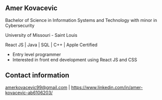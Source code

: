 Amer Kovacevic
-------------------
Bachelor of Science in Information Systems and Technology with minor in Cybersecurity

University of Missouri - Saint Louis

React JS | Java | SQL | C++ | Apple Certified

- Entry level programmer
- Interested in front end development using React JS and CSS

Contact information
-------------------
amerkovacevic99@gmail.com | https://www.linkedin.com/in/amer-kovacevic-ab6106203/
